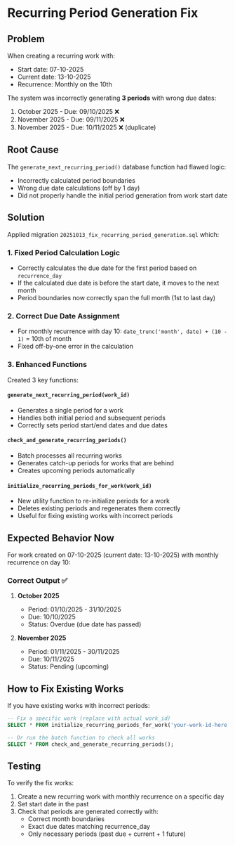 # Recurring Period Generation Fix

## Problem
When creating a recurring work with:
- Start date: 07-10-2025
- Current date: 13-10-2025
- Recurrence: Monthly on the 10th

The system was incorrectly generating **3 periods** with wrong due dates:
1. October 2025 - Due: 09/10/2025 ❌
2. November 2025 - Due: 09/11/2025 ❌
3. November 2025 - Due: 10/11/2025 ❌ (duplicate)

## Root Cause
The `generate_next_recurring_period()` database function had flawed logic:
- Incorrectly calculated period boundaries
- Wrong due date calculations (off by 1 day)
- Did not properly handle the initial period generation from work start date

## Solution
Applied migration `20251013_fix_recurring_period_generation.sql` which:

### 1. Fixed Period Calculation Logic
- Correctly calculates the due date for the first period based on `recurrence_day`
- If the calculated due date is before the start date, it moves to the next month
- Period boundaries now correctly span the full month (1st to last day)

### 2. Correct Due Date Assignment
- For monthly recurrence with day 10: `date_trunc('month', date) + (10 - 1)` = 10th of month
- Fixed off-by-one error in the calculation

### 3. Enhanced Functions
Created 3 key functions:

#### `generate_next_recurring_period(work_id)`
- Generates a single period for a work
- Handles both initial period and subsequent periods
- Correctly sets period start/end dates and due dates

#### `check_and_generate_recurring_periods()`
- Batch processes all recurring works
- Generates catch-up periods for works that are behind
- Creates upcoming periods automatically

#### `initialize_recurring_periods_for_work(work_id)`
- New utility function to re-initialize periods for a work
- Deletes existing periods and regenerates them correctly
- Useful for fixing existing works with incorrect periods

## Expected Behavior Now

For work created on 07-10-2025 (current date: 13-10-2025) with monthly recurrence on day 10:

### Correct Output ✅
1. **October 2025**
   - Period: 01/10/2025 - 31/10/2025
   - Due: 10/10/2025
   - Status: Overdue (due date has passed)

2. **November 2025**
   - Period: 01/11/2025 - 30/11/2025
   - Due: 10/11/2025
   - Status: Pending (upcoming)

## How to Fix Existing Works

If you have existing works with incorrect periods:

```sql
-- Fix a specific work (replace with actual work_id)
SELECT * FROM initialize_recurring_periods_for_work('your-work-id-here');

-- Or run the batch function to check all works
SELECT * FROM check_and_generate_recurring_periods();
```

## Testing

To verify the fix works:
1. Create a new recurring work with monthly recurrence on a specific day
2. Set start date in the past
3. Check that periods are generated correctly with:
   - Correct month boundaries
   - Exact due dates matching recurrence_day
   - Only necessary periods (past due + current + 1 future)
